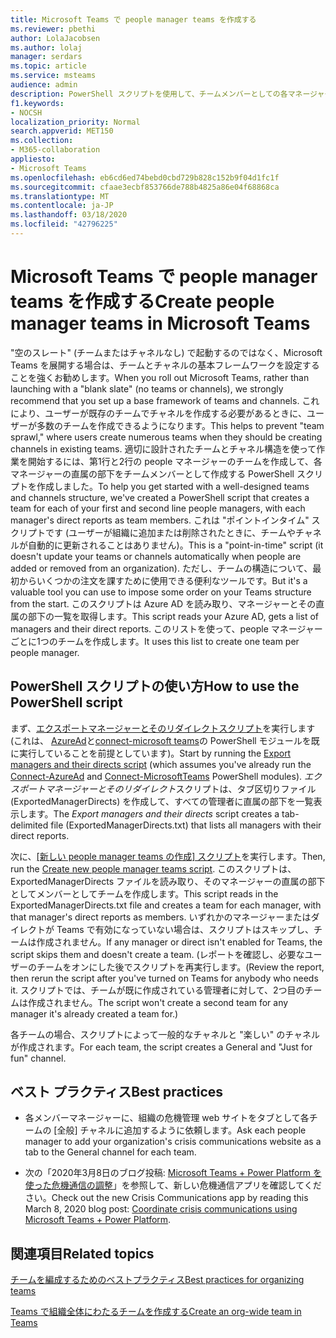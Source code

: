```yaml
---
title: Microsoft Teams で people manager teams を作成する
ms.reviewer: pbethi
author: LolaJacobsen
ms.author: lolaj
manager: serdars
ms.topic: article
ms.service: msteams
audience: admin
description: PowerShell スクリプトを使用して、チームメンバーとしての各マネージャー用にチームを作成する方法について説明します。
f1.keywords:
- NOCSH
localization_priority: Normal
search.appverid: MET150
ms.collection:
- M365-collaboration
appliesto:
- Microsoft Teams
ms.openlocfilehash: eb6cd6ed74bebd0cbd729b828c152b9f04d1fc1f
ms.sourcegitcommit: cfaae3ecbf853766de788b4825a86e04f68868ca
ms.translationtype: MT
ms.contentlocale: ja-JP
ms.lasthandoff: 03/18/2020
ms.locfileid: "42796225"
---
```

# <a name="create-people-manager-teams-in-microsoft-teams"></a><span data-ttu-id="7f4cd-103">Microsoft Teams で people manager teams を作成する</span><span class="sxs-lookup"><span data-stu-id="7f4cd-103">Create people manager teams in Microsoft Teams</span></span>


<span data-ttu-id="7f4cd-104">"空のスレート" (チームまたはチャネルなし) で起動するのではなく、Microsoft Teams を展開する場合は、チームとチャネルの基本フレームワークを設定することを強くお勧めします。</span><span class="sxs-lookup"><span data-stu-id="7f4cd-104">When you roll out Microsoft Teams, rather than launching with a "blank slate" (no teams or channels), we strongly recommend that you set up a base framework of teams and channels.</span></span> <span data-ttu-id="7f4cd-105">これにより、ユーザーが既存のチームでチャネルを作成する必要があるときに、ユーザーが多数のチームを作成できるようになります。</span><span class="sxs-lookup"><span data-stu-id="7f4cd-105">This helps to prevent "team sprawl," where users create numerous teams when they should be creating channels in existing teams.</span></span> <span data-ttu-id="7f4cd-106">適切に設計されたチームとチャネル構造を使って作業を開始するには、第1行と2行の people マネージャーのチームを作成して、各マネージャーの直属の部下をチームメンバーとして作成する PowerShell スクリプトを作成しました。</span><span class="sxs-lookup"><span data-stu-id="7f4cd-106">To help you get started with a well-designed teams and channels structure, we've created a PowerShell script that creates a team for each of your first and second line people managers, with each manager's direct reports as team members.</span></span> <span data-ttu-id="7f4cd-107">これは "ポイントインタイム" スクリプトです (ユーザーが組織に追加または削除されたときに、チームやチャネルが自動的に更新されることはありません)。</span><span class="sxs-lookup"><span data-stu-id="7f4cd-107">This is a "point-in-time" script (it doesn't update your teams or channels automatically when people are added or removed from an organization).</span></span> <span data-ttu-id="7f4cd-108">ただし、チームの構造について、最初からいくつかの注文を課すために使用できる便利なツールです。</span><span class="sxs-lookup"><span data-stu-id="7f4cd-108">But it's a valuable tool you can use to impose some order on your Teams structure from the start.</span></span> <span data-ttu-id="7f4cd-109">このスクリプトは Azure AD を読み取り、マネージャーとその直属の部下の一覧を取得します。</span><span class="sxs-lookup"><span data-stu-id="7f4cd-109">This script reads your Azure AD, gets a list of managers and their direct reports.</span></span> <span data-ttu-id="7f4cd-110">このリストを使って、people マネージャーごとに1つのチームを作成します。</span><span class="sxs-lookup"><span data-stu-id="7f4cd-110">It uses this list to create one team per people manager.</span></span> 

## <a name="how-to-use-the-powershell-script"></a><span data-ttu-id="7f4cd-111">PowerShell スクリプトの使い方</span><span class="sxs-lookup"><span data-stu-id="7f4cd-111">How to use the PowerShell script</span></span> 

<span data-ttu-id="7f4cd-112">まず、[エクスポートマネージャーとそのリダイレクトスクリプト](scripts/powershell-script-create-teams-from-managers-export-managers.md)を実行します (これは、 [AzureAd](https://docs.microsoft.com/powershell/module/azuread/connect-azuread?view=azureadps-2.0)と[connect-microsoft teams](https://docs.microsoft.com/powershell/module/teams/connect-microsoftteams?view=teams-ps)の PowerShell モジュールを既に実行していることを前提としています)。</span><span class="sxs-lookup"><span data-stu-id="7f4cd-112">Start by running the [Export managers and their directs script](scripts/powershell-script-create-teams-from-managers-export-managers.md) (which assumes you've already run the [Connect-AzureAd](https://docs.microsoft.com/powershell/module/azuread/connect-azuread?view=azureadps-2.0) and [Connect-MicrosoftTeams](https://docs.microsoft.com/powershell/module/teams/connect-microsoftteams?view=teams-ps) PowerShell modules).</span></span> <span data-ttu-id="7f4cd-113">*エクスポートマネージャーとそのリダイレクト*スクリプトは、タブ区切りファイル (ExportedManagerDirects) を作成して、すべての管理者に直属の部下を一覧表示します。</span><span class="sxs-lookup"><span data-stu-id="7f4cd-113">The *Export managers and their directs* script creates a tab-delimited file (ExportedManagerDirects.txt) that lists all managers with their direct reports.</span></span> 

<span data-ttu-id="7f4cd-114">次に、[[新しい people manager teams の作成] スクリプト](scripts/powershell-script-create-teams-from-managers-new-teams.md)を実行します。</span><span class="sxs-lookup"><span data-stu-id="7f4cd-114">Then, run the [Create new people manager teams script](scripts/powershell-script-create-teams-from-managers-new-teams.md).</span></span> <span data-ttu-id="7f4cd-115">このスクリプトは、ExportedManagerDirects ファイルを読み取り、そのマネージャーの直属の部下としてメンバーとしてチームを作成します。</span><span class="sxs-lookup"><span data-stu-id="7f4cd-115">This script reads in the ExportedManagerDirects.txt file and creates a team for each manager, with that manager's direct reports as members.</span></span> <span data-ttu-id="7f4cd-116">いずれかのマネージャーまたはダイレクトが Teams で有効になっていない場合は、スクリプトはスキップし、チームは作成されません。</span><span class="sxs-lookup"><span data-stu-id="7f4cd-116">If any manager or direct isn't enabled for Teams, the script skips them and doesn't create a team.</span></span> <span data-ttu-id="7f4cd-117">(レポートを確認し、必要なユーザーのチームをオンにした後でスクリプトを再実行します。</span><span class="sxs-lookup"><span data-stu-id="7f4cd-117">(Review the report, then rerun the script after you've turned on Teams for anybody who needs it.</span></span> <span data-ttu-id="7f4cd-118">スクリプトでは、チームが既に作成されている管理者に対して、2つ目のチームは作成されません。</span><span class="sxs-lookup"><span data-stu-id="7f4cd-118">The script won't create a second team for any manager it's already created a team for.)</span></span>

<span data-ttu-id="7f4cd-119">各チームの場合、スクリプトによって一般的なチャネルと "楽しい" のチャネルが作成されます。</span><span class="sxs-lookup"><span data-stu-id="7f4cd-119">For each team, the script creates a General and "Just for fun" channel.</span></span> 

## <a name="best-practices"></a><span data-ttu-id="7f4cd-120">ベスト プラクティス</span><span class="sxs-lookup"><span data-stu-id="7f4cd-120">Best practices</span></span>

- <span data-ttu-id="7f4cd-121">各メンバーマネージャーに、組織の危機管理 web サイトをタブとして各チームの [全般] チャネルに追加するように依頼します。</span><span class="sxs-lookup"><span data-stu-id="7f4cd-121">Ask each people manager to add your organization's crisis communications website as a tab to the General channel for each team.</span></span> 

- <span data-ttu-id="7f4cd-122">次の「2020年3月8日のブログ投稿: [Microsoft Teams + Power Platform を使った危機通信の調整](https://techcommunity.microsoft.com/t5/microsoft-teams-blog/coordinate-crisis-communications-using-microsoft-teams-power/ba-p/1216715)」を参照して、新しい危機通信アプリを確認してください。</span><span class="sxs-lookup"><span data-stu-id="7f4cd-122">Check out the new Crisis Communications app by reading this March 8, 2020 blog post: [Coordinate crisis communications using Microsoft Teams + Power Platform](https://techcommunity.microsoft.com/t5/microsoft-teams-blog/coordinate-crisis-communications-using-microsoft-teams-power/ba-p/1216715).</span></span>

## <a name="related-topics"></a><span data-ttu-id="7f4cd-123">関連項目</span><span class="sxs-lookup"><span data-stu-id="7f4cd-123">Related topics</span></span>

[<span data-ttu-id="7f4cd-124">チームを編成するためのベストプラクティス</span><span class="sxs-lookup"><span data-stu-id="7f4cd-124">Best practices for organizing teams</span></span>](best-practices-organizing.md)

[<span data-ttu-id="7f4cd-125">Teams で組織全体にわたるチームを作成する</span><span class="sxs-lookup"><span data-stu-id="7f4cd-125">Create an org-wide team in Teams</span></span>](create-an-org-wide-team.md)
